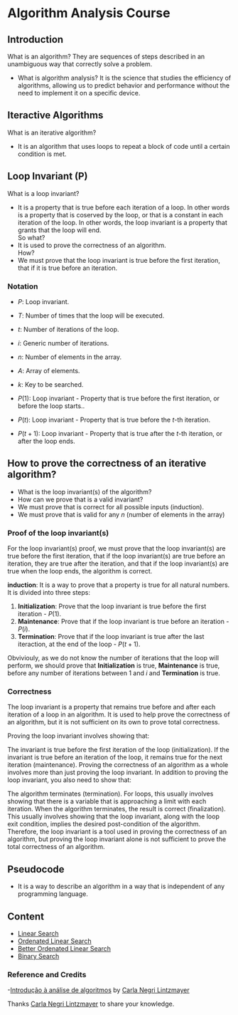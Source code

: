 # Algorithm Analysis Course

## Introduction
What is an algorithm?
They are sequences of steps described in an unambiguous way that correctly solve a problem.

- What is algorithm analysis?
It is the science that studies the efficiency of algorithms, allowing us to predict behavior and performance without the need to implement it on a specific device.

## Iteractive Algorithms
What is an iterative algorithm?
- It is an algorithm that uses loops to repeat a block of code until a certain condition is met.

## Loop Invariant (P)

What is a loop invariant?
- It is a property that is true before each iteration of a loop. In other words is a property that is coserved by the loop, or that is a constant in each iteration of the loop. In other words, the loop invariant is a property that grants that the loop will end.\
So what?
- It is used to prove the correctness of an algorithm.\
How?
- We must prove that the loop invariant is true before the first iteration, that if it is true before an iteration.

### Notation
- $P$: Loop invariant.
- $T$: Number of times that the loop will be executed.
- $t$: Number of iterations of the loop.
- $i$: Generic number of iterations.
- $n$: Number of elements in the array.
- $A$: Array of elements.
- $k$: Key to be searched.

- $P(1)$: Loop invariant - Property that is true before the first iteration, or before the loop starts..
- $P(t)$: Loop invariant - Property that is true before the $t$-th iteration.
- $P(t+1)$: Loop invariant - Property that is true after the $t$-th iteration, or after the loop ends.

## How to prove the correctness of an iterative algorithm?

- What is the loop invariant(s) of the algorithm?
- How can we prove that is a valid invariant?
- We must prove that is correct for all possible inputs (induction).
- We must prove that is valid for any $n$ (number of elements in the array)
  
### Proof of the loop invariant(s)
For the loop invariant(s) proof, we must prove that the loop invariant(s) are true before the first iteration, that if the loop invariant(s) are true before an iteration, they are true after the iteration, and that if the loop invariant(s) are true when the loop ends, the algorithm is correct.

**induction**: It is a way to prove that a property is true for all natural numbers. It is divided into three steps:

1. **Initialization**: Prove that the loop invariant is true before the first iteration - $P(1)$.
2. **Maintenance**: Prove that if the loop invariant is true before an iteration - $P(i)$.
3. **Termination**: Prove that if the loop invariant is true after the last iteraction, at the end of the loop - $P(t+1)$.

Obviviouly, as we do not know the number of iterations that the loop will perform, we should prove that **Initialization** is true, **Maintenance** is true, before any number of iterations between $1$ and $i$ and **Termination** is true.

### Correctness
The loop invariant is a property that remains true before and after each iteration of a loop in an algorithm. It is used to help prove the correctness of an algorithm, but it is not sufficient on its own to prove total correctness.

Proving the loop invariant involves showing that:

The invariant is true before the first iteration of the loop (initialization).
If the invariant is true before an iteration of the loop, it remains true for the next iteration (maintenance).
Proving the correctness of an algorithm as a whole involves more than just proving the loop invariant. In addition to proving the loop invariant, you also need to show that:

The algorithm terminates (termination). For loops, this usually involves showing that there is a variable that is approaching a limit with each iteration.
When the algorithm terminates, the result is correct (finalization). This usually involves showing that the loop invariant, along with the loop exit condition, implies the desired post-condition of the algorithm.
Therefore, the loop invariant is a tool used in proving the correctness of an algorithm, but proving the loop invariant alone is not sufficient to prove the total correctness of an algorithm.

## Pseudocode
- It is a way to describe an algorithm in a way that is independent of any programming language.

## Content
- [Linear Search](linear_search.md)
- [Ordenated Linear Search](ordenated_linear_search.md)
- [Better Ordenated Linear Search](better_ordenated_linear_search.md)
- [Binary Search](binary_search.md)

### Reference and Credits

-[Introdução à análise de algoritmos](https://www.youtube.com/watch?v=_HBTCUNPxOg&list=PLncEdvQ20-mgGanwuFczm-4IwIdIcIiha&index=1) by  [Carla Negri Lintzmayer](http://professor.ufabc.edu.br/~carla.negri/) 

Thanks [Carla Negri Lintzmayer](http://professor.ufabc.edu.br/~carla.negri/) to share your knowledge.



